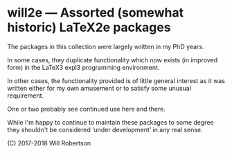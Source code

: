 # will2e — Assorted (somewhat historic) LaTeX2e packages

The packages in this collection were largely written in my PhD years.

In some cases, they duplicate functionality which now exists (in improved form) in the LaTeX3 expl3 programming environment.

In other cases, the functionality provided is of little general interest as it was written either for my own amusement or to satisfy some unusual requirement.

One or two probably see continued use here and there.

While I'm happy to continue to maintain these packages to some degree they shouldn't be considered ‘under development’ in any real sense.

(C) 2017-2018 Will Robertson
